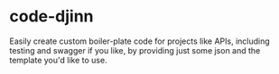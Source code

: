 # code-djinn
Easily create custom boiler-plate code for projects like APIs, including testing and swagger if you like, by providing just some json and the template you'd like to use.
